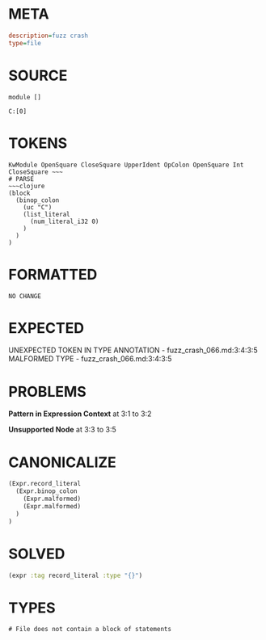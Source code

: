 # META
~~~ini
description=fuzz crash
type=file
~~~
# SOURCE
~~~roc
module []

C:[0]
~~~
# TOKENS
~~~text
KwModule OpenSquare CloseSquare UpperIdent OpColon OpenSquare Int CloseSquare ~~~
# PARSE
~~~clojure
(block
  (binop_colon
    (uc "C")
    (list_literal
      (num_literal_i32 0)
    )
  )
)
~~~
# FORMATTED
~~~roc
NO CHANGE
~~~
# EXPECTED
UNEXPECTED TOKEN IN TYPE ANNOTATION - fuzz_crash_066.md:3:4:3:5
MALFORMED TYPE - fuzz_crash_066.md:3:4:3:5
# PROBLEMS
**Pattern in Expression Context**
at 3:1 to 3:2

**Unsupported Node**
at 3:3 to 3:5

# CANONICALIZE
~~~clojure
(Expr.record_literal
  (Expr.binop_colon
    (Expr.malformed)
    (Expr.malformed)
  )
)
~~~
# SOLVED
~~~clojure
(expr :tag record_literal :type "{}")
~~~
# TYPES
~~~roc
# File does not contain a block of statements
~~~
